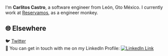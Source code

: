 I‘m **Carlitos Castro**, a software engineer from León, Gto México. I currently work at [Reservamos](https://reservamossaas.com), as a engineer monkey.

## 🌐 Elsewhere

🐦 [Twitter](https://twitter.com/carlitos)  
💼 You can get in touch with me on my LinkedIn Profile: [![LinkedIn Link](https://img.shields.io/badge/Connect-Carlitos%20Castro-blue.svg?logo=linkedin&longCache=true&style=social&label=Connect
)](https://www.linkedin.com/in/carlosmcastro/)
